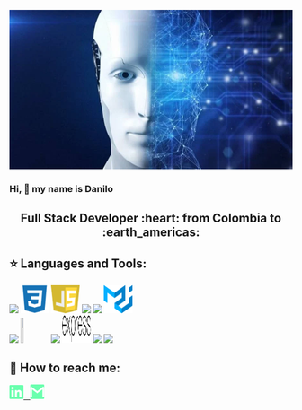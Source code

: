  <code><img width="100%" height="15%" src="https://raw.githubusercontent.com/DaniloClavijo/DaniloClavijo/main/images/ia.webp"></code>
### Hi, 👋 my name is Danilo


<h2 align="center">
Full Stack Developer :heart: from Colombia to :earth_americas:
</h2>

## :star: Languages and Tools: 

<p>
  <code><img width="10%" src="https://www.vectorlogo.zone/logos/w3_html5/w3_html5-ar21.svg"></code>
  <code><img width="10%" height="50px" src="https://github.com/DaniloClavijo/DaniloClavijo/blob/main/logos/1200px-Devicon-css3-plain.svg.png"></code>
  <code><img width="10%" height="50px" src="https://github.com/DaniloClavijo/DaniloClavijo/blob/main/logos/javascript-1.svg"></code>
  <code><img width="10%" src="https://www.vectorlogo.zone/logos/git-scm/git-scm-ar21.svg"></code>
  <code><img width="10%" src="https://www.vectorlogo.zone/logos/getbootstrap/getbootstrap-ar21.svg"></code>
  <code><img width="10%" height="50px" src="https://github.com/DaniloClavijo/DaniloClavijo/blob/main/logos/material-ui-1.svg"></code>
  <br />
  <code><img width="10%" src="https://www.vectorlogo.zone/logos/reactjs/reactjs-ar21.svg"></code>
  <code><img width="10%" height="45" src="https://cdn.worldvectorlogo.com/logos/redux.svg"></code>
  <code><img width="10%" src="https://www.vectorlogo.zone/logos/nodejs/nodejs-ar21.svg"></code>
  <code><img  width="10%" height="50px" src="https://github.com/DaniloClavijo/DaniloClavijo/blob/main/logos/expressjs.svg"></code>
  <code><img width="10%" src="https://www.vectorlogo.zone/logos/postgresql/postgresql-ar21.svg"></code>
  <code><img width="10%" src="https://www.vectorlogo.zone/logos/sequelizejs/sequelizejs-ar21.svg"></code>
  <br />
</p>


## :paperclip: How to reach me:
<span >
<a href="https://www.linkedin.com/in/cristian-danilo/" ><img width="5%" src="https://github.com/DaniloClavijo/DaniloClavijo/blob/main/logos/linkedin-icon.png"> &nbsp;
<a href="mailto:cristian_dan.munoz@uao.edu.co?Subject=Aquí%20el%20asunto%20del%20mail" ><img width="5%" src="https://github.com/DaniloClavijo/DaniloClavijo/blob/main/logos/gmail-icon%20green.png">
</span>
